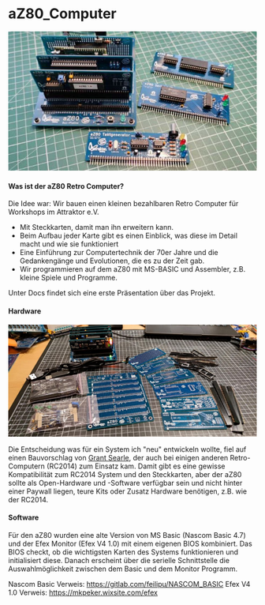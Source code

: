 # aZ80_Computer

<img width="640px" src="./Docs/aZ80_System.jpg" alt="Das aZ80 System" />

#### Was ist der aZ80 Retro Computer?

Die Idee war: Wir bauen einen kleinen bezahlbaren Retro Computer für Workshops im Attraktor e.V.

 - Mit Steckkarten, damit man ihn erweitern kann. 
 - Beim Aufbau jeder Karte gibt es einen Einblick, was diese im Detail macht und wie sie funktioniert
 - Eine Einführung zur Computertechnik der 70er Jahre und die Gedankengänge und Evolutionen, die es zu der Zeit gab.
 - Wir programmieren auf dem aZ80 mit MS-BASIC und Assembler, z.B. kleine Spiele und Programme.

Unter Docs findet sich eine erste Präsentation über das Projekt.

#### Hardware

<img width="640px" src="./Docs/aZ80_Boardset.jpg" alt="Die aZ80 Boards" />

Die Entscheidung was für ein System ich "neu" entwickeln wollte, fiel auf einen Bauvorschlag von <a href="http://searle.wales/">Grant Searle</a>, 
der auch bei einigen anderen Retro-Computern (RC2014) zum Einsatz kam. Damit gibt es eine gewisse 
Kompatibilität zum RC2014 System und den Steckkarten, aber der aZ80 sollte als Open-Hardware und -Software verfügbar 
sein und nicht hinter einer Paywall liegen, teure Kits oder Zusatz Hardware benötigen, z.B. wie der RC2014.

#### Software

Für den aZ80 wurden eine alte Version von MS Basic (Nascom Basic 4.7) und der Efex Monitor (Efex V4 1.0) mit einem eigenen BIOS kombiniert.
Das BIOS checkt, ob die wichtigsten Karten des Systems funktionieren und initialisiert diese. Danach erscheint über die serielle Schnittstelle
die Auswahlmöglichkeit zwischen dem Basic und dem Monitor Programm.

Nascom Basic Verweis: <a href="https://gitlab.com/feilipu/NASCOM_BASIC"> https://gitlab.com/feilipu/NASCOM_BASIC </a>
Efex V4 1.0 Verweis: <a href="https://mkpeker.wixsite.com/efex"> https://mkpeker.wixsite.com/efex </a>
